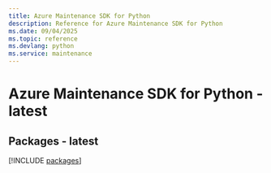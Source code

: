```yaml
---
title: Azure Maintenance SDK for Python
description: Reference for Azure Maintenance SDK for Python
ms.date: 09/04/2025
ms.topic: reference
ms.devlang: python
ms.service: maintenance
---
```

# Azure Maintenance SDK for Python - latest
## Packages - latest
[!INCLUDE [packages](maintenance-index.md)]